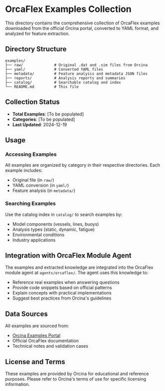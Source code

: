 # OrcaFlex Examples Collection

This directory contains the comprehensive collection of OrcaFlex examples downloaded from the official Orcina portal, converted to YAML format, and analyzed for feature extraction.

## Directory Structure

```
examples/
├── raw/              # Original .dat and .sim files from Orcina
├── yaml/             # Converted YAML files
├── metadata/         # Feature analysis and metadata JSON files
├── reports/          # Analysis reports and summaries
├── catalog/          # Searchable catalog and index
└── README.md         # This file
```

## Collection Status

- **Total Examples**: [To be populated]
- **Categories**: [To be populated]
- **Last Updated**: 2024-12-19

## Usage

### Accessing Examples

All examples are organized by category in their respective directories. Each example includes:
- Original file (in `raw/`)
- YAML conversion (in `yaml/`)
- Feature analysis (in `metadata/`)

### Searching Examples

Use the catalog index in `catalog/` to search examples by:
- Model components (vessels, lines, buoys)
- Analysis types (static, dynamic, fatigue)
- Environmental conditions
- Industry applications

## Integration with OrcaFlex Module Agent

The examples and extracted knowledge are integrated into the OrcaFlex module agent at `agents/orcaflex/`. The agent uses this knowledge to:
- Reference real examples when answering questions
- Provide code snippets based on official patterns
- Explain concepts with practical implementations
- Suggest best practices from Orcina's guidelines

## Data Sources

All examples are sourced from:
- [Orcina Examples Portal](https://www.orcina.com/resources/examples/)
- Official OrcaFlex documentation
- Technical notes and validation cases

## License and Terms

These examples are provided by Orcina for educational and reference purposes. Please refer to Orcina's terms of use for specific licensing information.